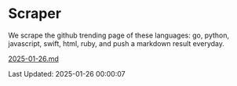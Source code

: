 # Scraper

We scrape the github trending page of these languages: go, python, javascript, swift, html, ruby, and push a markdown result everyday.

[2025-01-26.md](https://github.com/henson/Scraper/blob/master/2025-01-26.md)

Last Updated: 2025-01-26 00:00:07